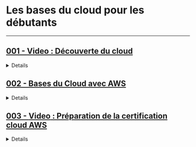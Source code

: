 # **Les bases du cloud pour les débutants**

---

## [001 - **Video** : Découverte du cloud](https://youtube.com/playlist?list=PLP0aqyZ5GFdm4xat5-347L3ZzqkjZG4bk&si=g6BX7bF4epHozIdu)

<details>
  <summary>Details</summary>
  <h3><strong>Infrastructure IT : les concepts les plus importants</strong></h3>
  <ol>
    <li>Vous avez dit "Infrastructure IT" ?</li>
    <li>Le serveur informatique expliqué en dessins</li>
    <li>L'OS expliqué en 3 minutes</li>
    <li>Comprendre la virtualisation</li>
    <li>Comprendre le stockage (SAN, NAS, DAS et Cloud)</li>
    <li>PAN, LAN, MAN, WAN : l'essentiel</li>
    <li>Comprendre le clustering (et le load balancing)</li>
    <li>L'architecture de sécurité expliquée avec Game of Thrones</li>
    <li>Firewall : comprendre l'essentiel</li>
    <li>Pour aller plus loin…</li>
    <li>Datacenter : comprendre l'essentiel</li>
    <li>Hyperconvergence (HCI) : comprendre l'essentiel</li>
    <li>Le cloud computing expliqué</li>
    <li>Le mot de la fin !</li>
  </ol>
</details>

## [002 - Bases du Cloud avec AWS](https://openclassrooms.com/fr/courses/7162856-gerez-du-code-avec-git-et-github)

<details>
  <summary>Details</summary>

<h3><strong>Partie 1 - Prenez en main AWS</strong></h3>
<ol>
    <li>Tirez un maximum de ce cours</li>
    <li>Qu'est-ce que le cloud ?</li>
    <li>Adoptez le bon type de cloud</li>
    <li>Faites vos premiers pas sur AWS</li>
    <li>Créez votre premier serveur sur AWS</li>
</ol>
<p><strong>Quiz : Prendre en main AWS</strong></p>

<h3><strong>Partie 2 - Montez un serveur web sur EC2</strong></h3>
<ol>
    <li>Découvrez les services d'Amazon EC2</li>
    <li>Démarrez votre première instance EC2</li>
    <li>Connectez-vous à votre instance</li>
    <li>Configurez une IP élastique</li>
    <li>Sauvegardez et restaurez votre instance</li>
</ol>
<p><strong>Quiz : Monter un serveur web sur Amazon EC2</strong></p>

<h3><strong>Partie 3 - Installez une base de données sur RDS</strong></h3>
<ol>
    <li>Découvrez RDS</li>
    <li>Lancez votre serveur RDS</li>
    <li>Sauvegardez et restaurez la base de données</li>
</ol>
<p><strong>Quiz : Installer une base de données sur RDS</strong></p>

<h3><strong>Partie 4 - Stockez des fichiers sur S3</strong></h3>
<ol>
    <li>Qu'est-ce que Simple Storage Service (S3) ?</li>
    <li>Stockez et accédez à des fichiers sur Amazon S3</li>
    <li>Utilisez le stockage AWS de manière sécurisée</li>
    <li>Définissez les droits d'accès à Amazon S3</li>
    <li>Maîtrisez les outils de facturation sur AWS</li>
</ol>
<p><strong>Quiz : Stocker des fichiers sur S3</strong></p>
</details>

## [003 - **Video** : Préparation de la certification cloud AWS ](https://youtube.com/playlist?list=PL2A0j6QPgLzeUXmw90Hykt7lr1ZgkUZQj&si=caBegNtY6OL_xxsv)

<details>
  <summary>Details</summary>

  <ul>
    <li>Déploiement sur AWS (<a href="https://openclassrooms.com/fr/courses/2035756-deployez-vos-systemes-et-reseaux-dans-le-cloud-avec-aws">https://openclassrooms.com/fr/courses/2035756-deployez-vos-systemes-et-reseaux-dans-le-cloud-avec-aws</a>)</li>
    <li>Architecture AWS Cloud (<a href="https://openclassrooms.com/fr/courses/7818631-devenez-un-architecte-de-solutions-aws">https://openclassrooms.com/fr/courses/7818631-devenez-un-architecte-de-solutions-aws</a>)</li>
</ul>
</details>